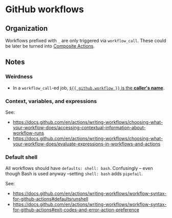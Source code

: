 # GitHub workflows

## Organization

Workflows prefixed with `_` are only triggered via `workflow_call`.
These could be later be turned into
[Composite Actions](https://docs.github.com/en/actions/sharing-automations/creating-actions/creating-a-composite-action).

## Notes

### Weirdness

- In a `workflow_call`-ed job,
  [`${{ github.workflow }}` is the **caller's name**](https://github.com/orgs/community/discussions/30708#discussioncomment-3518412).

### Context, variables, and expressions

See:

- https://docs.github.com/en/actions/writing-workflows/choosing-what-your-workflow-does/accessing-contextual-information-about-workflow-runs
- https://docs.github.com/en/actions/writing-workflows/choosing-what-your-workflow-does/evaluate-expressions-in-workflows-and-actions

### Default shell

All workflows should have `defaults: shell: bash`.
Confusingly – even though Bash is used anyway –setting `shell: bash` adds `pipefail`.

See:

- https://docs.github.com/en/actions/writing-workflows/workflow-syntax-for-github-actions#defaultsrunshell
- https://docs.github.com/en/actions/writing-workflows/workflow-syntax-for-github-actions#exit-codes-and-error-action-preference
